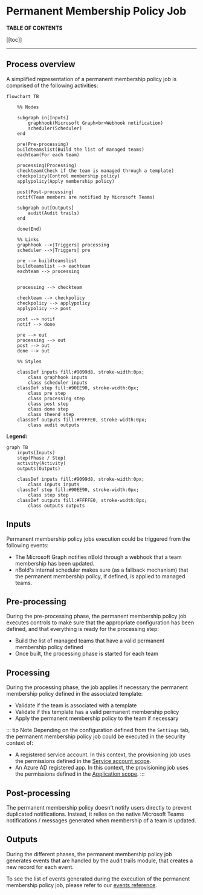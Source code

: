 # Permanent Membership Policy Job

**TABLE OF CONTENTS**

[[toc]]

---

## Process overview

A simplified representation of a permanent membership policy job is comprised of the following activities:

```mermaid
flowchart TB

    %% Nodes

    subgraph in[Inputs]
        graphhook(Microsoft Graph<br>Webhook notification)
        scheduler(Scheduler)
    end

    pre(Pre-processing)
    buildteamslist(Build the list of managed teams)
    eachteam(For each team)

    processing(Processing)
    checkteam(Check if the team is managed through a template)
    checkpolicy(Control membership policy)
    applypolicy(Apply membership policy)

    post(Post-processing)
    notif(Team members are notified by Microsoft Teams)

    subgraph out[Outputs]
        audit(Audit trails)
    end
    
    done(End)

    %% Links
    graphhook -->|Triggers| processing
    scheduler -->|Triggers| pre

    pre --> buildteamslist
    buildteamslist --> eachteam
    eachteam --> processing


    processing --> checkteam
    
    checkteam --> checkpolicy
    checkpolicy --> applypolicy
    applypolicy --> post

    post --> notif
    notif --> done

    pre --> out
    processing --> out
    post --> out
    done --> out

    %% Styles

    classDef inputs fill:#9099d8, stroke-width:0px;
        class graphhook inputs
        class scheduler inputs
    classDef step fill:#90EE90, stroke-width:0px;
        class pre step
        class processing step
        class post step
        class done step
        class theend step
    classDef outputs fill:#FFFFE0, stroke-width:0px;
        class audit outputs
```

**Legend:**
```mermaid
graph TB
    inputs(Inputs)
    step(Phase / Step)
    activity(Activity)
    outputs(Outputs)

    classDef inputs fill:#9099d8, stroke-width:0px;
        class inputs inputs
    classDef step fill:#90EE90, stroke-width:0px;
        class step step
    classDef outputs fill:#FFFFE0, stroke-width:0px;
        class outputs outputs
```

## Inputs
Permanent membership policy jobs execution could be triggered from the following events:
- The Microsoft Graph notifies nBold through a webhook that a team membership has been updated.
- nBold's internal scheduler makes sure (as a fallback mechanism) that the permanent membership policy, if defined, is applied to managed teams.

## Pre-processing
During the pre-processing phase, the permanent membership policy job executes controls to make sure that the appropriate configuration has been defined, and that everything is ready for the processing step:
- Build the list of managed teams that have a valid permanent membership policy defined
- Once built, the processing phase is started for each team

## Processing
During the processing phase, the job applies if necessary the permanent membership policy defined in the associated template:
- Validate if the team is associated with a template
- Validate if this template has a valid permanent membership policy
- Apply the permanent membership policy to the team if necessary

::: tip Note
Depending on the configuration defined from the `Settings` tab, the permanent membership policy job could be executed in the security context of:
- A registered service account. In this context, the provisioning job uses the permissions defined in the [Service account scope](../references/permissions.html#service-account-scope).
- An Azure AD registered app. In this context, the provisioning job uses the permissions defined in the [Application scope](../references/permissions.html#application-scope).
:::

## Post-processing
The permanent membership policy doesn't notify users directly to prevent duplicated notifications. Instead, it relies on the native Microsoft Teams notifications / messages generated when membership of a team is updated.

## Outputs
During the different phases, the permanent membership policy job generates events that are handled by the audit trails module, that creates a new record for each event.

To see the list of events generated during the execution of the permanent membership policy job, please refer to our [events reference](../references/events_reference).
